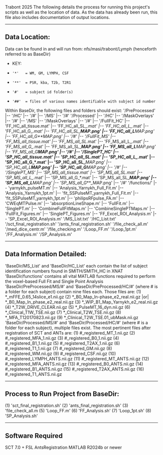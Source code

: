 Trabont
2025
The following details the process for running this project's scripts as well as the location of data.
As the data has already been run, this file also includes documentation of output locations.

------------------------
Data Location: 
------------------------
Data can be found in and will run from: nfs/masi/trabont/Lymph (henceforth referred to as BaseDir)
- KEY:
-     '*'   = WM, GM, LYMPH, CSF
-     '**'  = PSR, kba, T2b, T2R1
-     '#'   = subject id folder(s)
-     '##'  = files of various names identifiable with subject id number

Within BaseDir, the following files and folders should exist:
'/PreProcessed'
     |-- '/HC'
           |-- '/#' 
     |-- '/MS'
           |-- '/#' 
'/Processed'
     |-- '/HC'
           |-- '/MaskOverlays'
           |-- '/#' 
     |-- '/MS'
           |-- '/MaskOverlays'
           |-- '/#'
     |-- '/FullFit_HC'
           |-- 'FF_HC_all_tissue.mat'
           |-- 'FF_HC_all_SL_*.mat'
           |-- 'FF_HC_all_L_*.mat'
           |-- 'FF_HC_all_G_*.mat'
           |-- 'FF_HC_all_SL_**_MAP.png'
           |-- 'FF_HC_all_L_**_MAP.png'
           |-- 'FF_HC_all_G_**_MAP.png'
           |-- '/#'
     |-- '/FullFit_MS'
           |-- 'FF_MS_all_tissue.mat'
           |-- 'FF_MS_all_SL_*.mat'
           |-- 'FF_MS_all_L_*.mat'
           |-- 'FF_MS_all_G_*.mat'
           |-- 'FF_MS_all_SL_**_MAP.png'
           |-- 'FF_MS_all_L_**_MAP.png'
           |-- 'FF_MS_all_G_**_MAP.png'
           |-- '/#'
     |-- '/SinglePT_HC'
           |-- 'SP_HC_all_tissue.mat'
           |-- 'SP_HC_all_SL_*.mat'
           |-- 'SP_HC_all_L_*.mat'
           |-- 'SP_HC_all_G_*.mat'
           |-- 'SP_HC_all_SL_**_MAP.png'
           |-- 'SP_HC_all_L_**_MAP.png'
           |-- 'SP_HC_all_G_**_MAP.png'
           |-- '/#'
     |-- '/SinglePT_MS'
           |-- 'SP_MS_all_tissue.mat'
           |-- 'SP_MS_all_SL_*.mat'
           |-- 'SP_MS_all_L_*.mat'
           |-- 'SP_MS_all_G_*.mat'
           |-- 'SP_MS_all_SL_**_MAP.png'
           |-- 'SP_MS_all_L_**_MAP.png'
           |-- 'SP_MS_all_G_**_MAP.png'
           |-- '/#'
'/functions/'
     |-- 'yarnykh_pulseMT.m'
     |-- 'Analysis_Yarnykh_Full_Fit.m'
     |-- 'Analysis_Yarnykh_1pt.m'
     |-- 'fit_SSPulseMT_yarnykh_Full_Fit.m'
     |-- 'fit_SSPulseMT_yarnykh_1pt.m'
     |-- 'philipsRFpulse_FA.m'
     |-- 'CWEqMTPulse.m'
     |-- 'absorptionLineShape.m'
     |-- 'FullFit.m'
     |-- 'SinglePT.m'
     |-- 'CombineFullFitMaps.m'
     |-- 'CombineSinglePTMaps.m'
     |-- 'FullFit_Figures.m'
     |-- 'SinglePT_Figures.m'
     |-- 'FF_Excel_ROI_Analysis.m'
     |-- 'SP_Excel_ROI_Analysis.m'
'/MS_List.txt'
'/HC_List.txt'
'/sct_final_registration.sh'
'/ants_final_registration.sh'
'/file_check_all.m'
'/med_dice_centr.m'
'/file_checking.m'
'/Loop_FF.m'
'/Loop_1pt.m'
'/FF_Analysis.m'
'/SP_Analysis.m'

------------------------
Data Information Detailed:
------------------------
'BaseDir/MS_List' and 'BaseDir/HC_List' each contain the list of subject identification numbers found in SMITH/SMITH_HC in XNAT
'BaseDir/functions' contains all vital MATLAB functions required to perform the voxel-based Full Fit and Single Point Analysis
'BaseDir/PreProcessed/MS/#' and 'BaseDir/PreProcessed/HC/#' (where # is a folder for each subject) contain nine files each.
   Those files are:
             (1) *_mFFE_0.65_14slice_e1.nii.gz
             (2) *_B0_Map_In-phase_e2_real.nii.gz |or| *_B0_Map_In_phase_e2_real.nii.gz
             (3) *_WIP_B1_Map_Yarnykh_e2_real.nii.gz
             (4) *_T2W_DRIVE_CLEAR.nii.gz
             (5) *_PulseMT_16_dyn.nii.gz
             (6) *_Clinical_T1W_TSE.nii.gz
             (7) *_Clinical_T2W_TSE.nii.gz
             (8) *_MFA_T120170823.nii.gz
             (9) *_Clinical_T2W_TSE.01_ubMask.nii.gz
'BaseDir/Processed/MS/#' and 'BaseDir/Processed/HC/#' (where # is a folder for each subject), multiple files exist.
   The most pertinent files after registration of SCT and ANTs are:
             (1) #_registered_MT_1.nii.gz
             (2) #_registered_MFA_1.nii.gz
             (3) #_registered_B0_1.nii.gz
             (4) #_registered_B1_1.nii.gz
             (5) #_registered_T2AX_1.nii.gz
             (6) #_registered_T1_1.nii.gz
             (7) #_registered_GM.nii.gz
             (8) #_registered_WM.nii.gz
             (9) #_registered_CSF.nii.gz
            (10) #_registered_LYMPH_ANTS.nii.gz
            (11) #_registered_MT_ANTS.nii.gz
            (12) #_registered_MFA_ANTS.nii.gz
            (13) #_registered_B0_ANTS.nii.gz
            (14) #_registered_B1_ANTS.nii.gz
            (15) #_registered_T2AX_ANTS.nii.gz
            (16) #_registered_T1_ANTS.nii.gz


------------------------
Process to Run Project from BaseDir:
------------------------
  (1) 'sct_final_registration.sh'
  (2) 'ants_final_registration.sh'
  (3) 'file_check_all.m
  (5) 'Loop_FF.m'
  (6) 'FF_Analysis.sh'
  (7) 'Loop_1pt.sh'
  (8) 'SP_Analysis.sh'


------------------------
Software Required
------------------------
SCT 7.0 + FSL
AntsRegistration
MATLAB R2024b or newer

